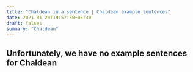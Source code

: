 ```yaml
---
title: "Chaldean in a sentence | Chaldean example sentences"
date: 2021-01-20T19:57:50+05:30
draft: falses
summary: "Chaldean"
---
```

## Unfortunately, we have no example sentences for Chaldean                 
